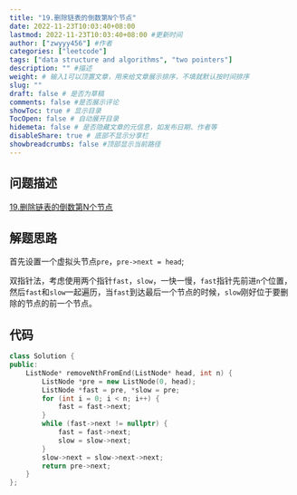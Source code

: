 ```yaml
---
title: "19.删除链表的倒数第N个节点"
date: 2022-11-23T10:03:40+08:00
lastmod: 2022-11-23T10:03:40+08:00 #更新时间
author: ["zwyyy456"] #作者
categories: ["leetcode"]
tags: ["data structure and algorithms", "two pointers"]
description: "" #描述
weight: # 输入1可以顶置文章，用来给文章展示排序，不填就默认按时间排序
slug: ""
draft: false # 是否为草稿
comments: false #是否展示评论
showToc: true # 显示目录
TocOpen: false # 自动展开目录
hidemeta: false # 是否隐藏文章的元信息，如发布日期、作者等
disableShare: true # 底部不显示分享栏
showbreadcrumbs: false #顶部显示当前路径
---
```

## 问题描述
[19.删除链表的倒数第N个节点](https://leetcode.cn/problems/remove-nth-node-from-end-of-list/)

## 解题思路
首先设置一个虚拟头节点`pre`，`pre->next = head`;

双指针法，考虑使用两个指针`fast`，`slow`，一快一慢，`fast`指针先前进`n`个位置，然后`fast`和`slow`一起遍历，当`fast`到达最后一个节点的时候，`slow`刚好位于要删除的节点的前一个节点。

## 代码
```cpp
class Solution {
public:
    ListNode* removeNthFromEnd(ListNode* head, int n) {
        ListNode *pre = new ListNode(0, head);
        ListNode *fast = pre, *slow = pre;
        for (int i = 0; i < n; i++) {
            fast = fast->next;
        }
        while (fast->next != nullptr) {
            fast = fast->next;
            slow = slow->next;
        }
        slow->next = slow->next->next;
        return pre->next;
    }
};
```

